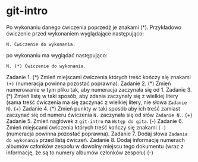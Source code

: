 # git-intro

Po wykonaniu danego ćwiczenia poprzedź je znakami (\*).
Przykładowo ćwiczenie przed wykonaniem wyglądające następująco:

```
N. Ćwiczenie do wykonania.
```

po wykonaniu ma wyglądać następująco:

```
N. (*) Ćwiczenie do wykonania.
```

Zadanie 1. (\*) Zmień miejscami ćwiczenia których treść kończy się znakami `(+)` (numeracja powinna pozostać poprawna).
Zadanie 2. (\*) Zmień numerowanie w tym pliku tak, aby numeracja zaczynała się od 1.
Zadanie 3. (\*) Zmień listę w taki sposób, aby zdania zaczynały się z wielkiej litery (sama treść ćwiczenia ma się zaczynać z wielkiej litery, nie słowa `Zadanie N`). (+)
Zadanie 4. (\*) Zmień punkty w taki sposób aby ich treść zamiast zaczynać się od numeru ćwiczenia `N.` zaczynała się od słów `Zadanie N.`. (+)
Zadanie 5. Zmień nagłówek z `git-intro` na `Wstęp do gita`. (-)
Zadanie 6. Zmień miejscami ćwiczenia których treść kończy się znakami `(-)` (numeracja powinna pozostać poprawna).
Zadanie 7. Dodaj słowa `Zadania do wykonania` przed listą ćwiczeń.
Zadanie 8. Dodaj informację numerach albumów członków zespołu w dowolny miejscu tego dokumentu (wraz z informację, że są to numery albumów członków zespołu) (-)
